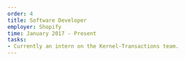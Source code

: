 ```yaml
---
order: 4
title: Software Developer
employer: Shopify
time: January 2017 - Present
tasks:
- Currently an intern on the Kernel-Transactions team. 
---
```

